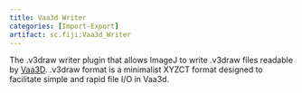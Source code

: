 ```yaml
---
title: Vaa3d Writer
categories: [Import-Export]
artifact: sc.fiji:Vaa3d_Writer
---
```


The .v3draw writer plugin that allows ImageJ to write .v3draw files readable by [Vaa3D](https://alleninstitute.org/what-we-do/brain-science/research/products-tools/vaa3d/). .v3draw format is a minimalist XYZCT format designed to facilitate simple and rapid file I/O in Vaa3d.


 
